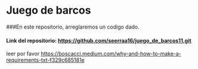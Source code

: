 # Juego de barcos 
###En este repositorio, arreglaremos un codigo dado.
#### Link del repositorio: https://github.com/seerraa16/juego_de_barcos11.git





leer por favor
https://boscacci.medium.com/why-and-how-to-make-a-requirements-txt-f329c685181e

